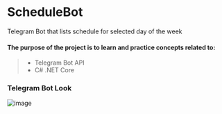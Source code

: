 # ScheduleBot
Telegram Bot that lists schedule for selected day of the week

#### The purpose of the project is to learn and practice concepts related to:
> - Telegram Bot API
> - C#
> .NET Core

### Telegram Bot Look
![image](https://user-images.githubusercontent.com/63263301/168603268-72735020-e165-4853-b932-73983f493d8d.png)
